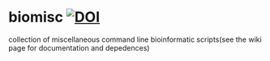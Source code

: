# biomisc [![DOI](https://zenodo.org/badge/DOI/10.5281/zenodo.5152210.svg)](https://doi.org/10.5281/zenodo.5152210)
collection of  miscellaneous command line bioinformatic scripts(see the wiki page for documentation and depedences) 
